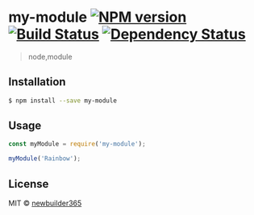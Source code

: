# my-module [![NPM version][npm-image]][npm-url] [![Build Status][travis-image]][travis-url] [![Dependency Status][daviddm-image]][daviddm-url]
> node,module

## Installation

```sh
$ npm install --save my-module
```

## Usage

```js
const myModule = require('my-module');

myModule('Rainbow');
```
## License

MIT © [newbuilder365]()


[npm-image]: https://badge.fury.io/js/my-module.svg
[npm-url]: https://npmjs.org/package/my-module
[travis-image]: https://travis-ci.com/newBuilder365/my-module.svg?branch=master
[travis-url]: https://travis-ci.com/newBuilder365/my-module
[daviddm-image]: https://david-dm.org/newBuilder365/my-module.svg?theme=shields.io
[daviddm-url]: https://david-dm.org/newBuilder365/my-module

